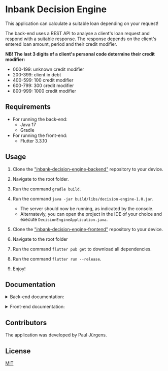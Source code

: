 # Inbank Decision Engine

This application can calculate a suitable loan depending on your request!

The back-end uses a REST API to analyse a client's loan request and respond with a suitable response. The response depends on the client's entered loan amount, period and their credit modifier.

**NB! The last 3 digits of a client's personal code determine their credit modifier:**
* 000-199: unknown credit modifier
* 200-399: client in debt
* 400-599: 100 credit modifier
* 600-799: 300 credit modifier
* 800-999: 1000 credit modifier

## Requirements

* For running the back-end:
  * Java 17
  * Gradle
* For running the front-end:
  * Flutter 3.3.10

## Usage

1. Clone the ["inbank-decision-engine-backend"](https://github.com/pauljurgens11/inbank-decision-engine-backend) repository to your device.
2. Navigate to the root folder.
3. Run the command ```gradle build```.
4. Run the command ```java -jar build/libs/decision-engine-1.0.jar```. 
   * The server should now be running, as indicated by the console.
   * Alternatevly, you can open the project in the IDE of your choice and execute ```DecisionEngineApplication.java```.


5. Clone the ["inbank-decision-engine-frontend"](https://github.com/pauljurgens11/inbank-decision-engine-frontend) repository to your device.
6. Navigate to the root folder
7. Run the command ```flutter pub get``` to download all dependencies.
8. Run the command ```flutter run --release```.
9. Enjoy!


## Documentation

<details>
  <summary>Back-end documentation:</summary>

#### Technologies used:
 * Java 17
 * Spring

#### API
The application has a POST endpoint ```/api/engine```.

Request example:
```json
{
  "personalCode": "99999999999",
  "loanAmount": "3000",
  "loanPeriod": "60"
}
```

Requests made to this endpoint should contain these JSON fields:
* personalcode - string, 11 digits (the client's personal code)
* loanamount - string, amount that the client wants to loan (EUR)
* loanperiod - string, period that the client wants the loan to be in (months)

Response example:
```json
{
  "response": true,
  "loanAmount": "3000",
  "loanPeriod": "60",
  "message": "Success! We can offer you this loan:"
}
```

Responses by the server contain these JSON fields:
* response - boolean, indicates whether a suitable loan could be found
* loanamount - string, amount that the service can loan to the client (EUR)
* loanperiod - string, period that the service can offer to the client (months)
* message - string, message giving info about the response and potential errors

If the client can not apply for a loan for any reason, then info about the reason can be found in the "message" field of the response. The response always has a status code of 200.

#### Project structure
* Project can be executed by running ```DecisionEngineApplication.java```.
* All API related logic, including the response and request classes, can be found in the "api" directory.
* Business logic can be found in the "service" directory.
  * ```DecisionEngine.java``` receives the request parameters and sends back a response.
  * ```LoanCalculator.java``` is where calculating the client's credit score happens.

</details>
<p></p>
<details>
  <summary>Front-end documentation:</summary>

#### Technologies used:
* Flutter 3.3.10

#### Project structure
* Project can be executed by running ```main.dart```.
* All separate screens can be found in the "pages" directory.
* The API request is sent and received in the ```loan_page_form.dart``` file.

</details>

## Contributors

The application was developed by Paul Jürgens.

## License

[MIT](https://choosealicense.com/licenses/mit/)
